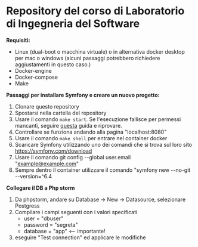 # Repository del corso di Laboratorio di Ingegneria del Software

**Requisiti:**

- Linux (dual-boot o macchina virtuale) o in alternativa docker desktop per mac o windows (alcuni passaggi potrebbero
richiedere aggiustamenti in questo caso.)
- Docker-engine
- Docker-compose
- Make

**Passaggi per installare Symfony e creare un nuovo progetto:**
1. Clonare questo repository
2. Spostarsi nella cartella del repository
3. Usare il comando `make start`. Se l'esecuzione fallisce per permessi mancanti, seguire [questa](https://docs.docker.com/engine/install/linux-postinstall/#manage-docker-as-a-non-root-user) guida e riprovare.
4. Controllare se funziona andando alla pagina "localhost:8080"
5. Usare il comando `make shell` per entrare nel container docker
6. Scaricare Symfony utilizzando uno dei comandi che si trova sul loro sito https://symfony.com/download
7. Usare il comando git config --global user.email "example@example.com"
8. Sempre dentro il container utilizzare il comando "symfony new --no-git --version=^6.4

**Collegare il DB a Php storm**
1. Da phpstorm, andare su Database -> New -> Datasource, selezionare Postgress
2. Compilare i campi seguenti con i valori specificati
	- user = "dbuser"
	- password = "segreta"
	- database = "app" <-- importante!
3. eseguire "Test connection" ed applicare le modifiche
